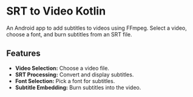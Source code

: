 # SRT to Video Kotlin

An Android app to add subtitles to videos using FFmpeg. Select a video, choose a font, and burn subtitles from an SRT file.

## Features

- **Video Selection:** Choose a video file.
- **SRT Processing:** Convert and display subtitles.
- **Font Selection:** Pick a font for subtitles.
- **Subtitle Embedding:** Burn subtitles into the video.


